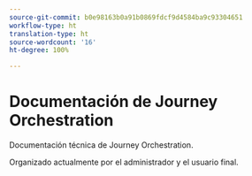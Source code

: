 ```yaml
---
source-git-commit: b0e98163b0a91b0869fdcf9d4584ba9c93304651
workflow-type: ht
translation-type: ht
source-wordcount: '16'
ht-degree: 100%

---
```

# Documentación de Journey Orchestration

Documentación técnica de Journey Orchestration.

Organizado actualmente por el administrador y el usuario final.
